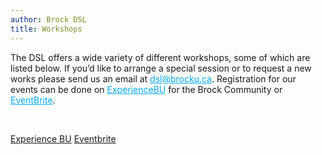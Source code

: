 ```yaml
---
author: Brock DSL
title: Workshops
---
```

  
  
<head>
        <style>
                a.button1{
                display:inline-block;
                padding:0.35em 1.2em;
                border:0.1em solid #FFFFFF;
                margin:0 0.3em 0.3em 0;
                border-radius:0.12em;
                box-sizing: border-box;
                text-decoration:none;
                font-family:'Roboto',sans-serif;
                font-weight:300;
                color:#FFFFFF;
                text-align:center;
                transition: all 0.2s;
                !important;
            }
                a.button1:hover{
             color:#000000;
                 background-color:#FFFFFF;
                 !important;
              }
                @media all and (max-width:30em){
                 a.button1{
                 display:block;
                 margin:0.4em auto;
                 !important;
                 }
            }
        </style>
</head>

        
        
<p>The DSL offers a wide variety of different workshops, some of which are listed below. If you’d like to arrange a special session or to request a new works please send us an email at <a href="mailto:dsl@brocku.ca" style="color:#03a9f4;">dsl@brocku.ca</a>. Registration for our events can be done on <a href="https://experiencebu.brocku.ca/organization/dsl" style="color:#03a9f4;">ExperienceBU</a> for the Brock Community or <a href="https://www.eventbrite.ca/o/brock-university-digital-scholarship-lab-21661627350" style="color:#03a9f4;">EventBrite</a>.</p>

</br>

<a href="https://experiencebu.brocku.ca/organization/dsl" class="button1">Experience BU</a>
<a href="https://www.eventbrite.ca/o/brock-university-digital-scholarship-lab-21661627350" class="button1">Eventbrite</a>

